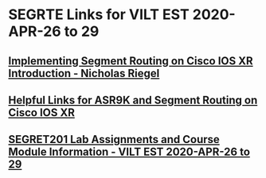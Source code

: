 # SEGRTE Links for VILT EST 2020-APR-26 to 29
## [Implementing Segment Routing on Cisco IOS XR Introduction - Nicholas Riegel](https://docs.google.com/presentation/d/1APWPvkudW1HiEAT-FTe_lEcssnkEk7jE8FuuMVAfhyM/edit?usp=sharing)
## [Helpful Links for ASR9K and Segment Routing on Cisco IOS XR](https://docs.google.com/document/d/1RFZEV2qxnsR05hWsKrO9dyimbteiWZRqAUyQdQ4PqZE/edit?usp=sharing)
## [SEGRET201 Lab Assignments and Course Module Information - VILT EST 2020-APR-26 to 29](https://docs.google.com/spreadsheets/d/122J_D3uLHCw_8z1B9_ITzA3Lh-DLrpxkQzZlFkrtWQg/edit#gid=2029256578)
